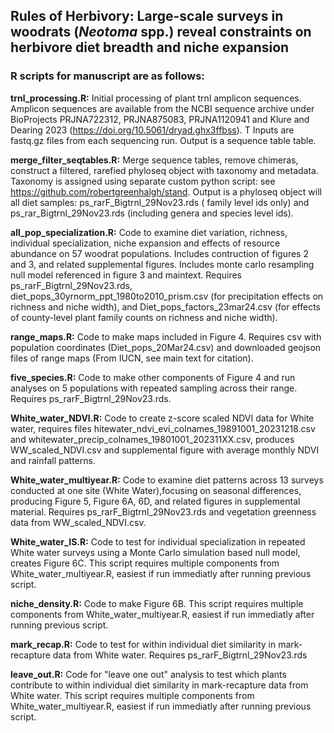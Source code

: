 ## Rules of Herbivory: Large-scale surveys in woodrats (*Neotoma* spp.) reveal constraints on herbivore diet breadth and niche expansion

### R scripts for manuscript are as follows:
__trnl_processing.R:__ Initial processing of plant trnl amplicon sequences. Amplicon sequences are available from the NCBI sequence archive under BioProjects PRJNA722312, PRJNA875083, PRJNA1120941 and Klure and Dearing 2023 (https://doi.org/10.5061/dryad.ghx3ffbss).  T Inputs are fastq.gz files from each sequencing run. Output is a sequence table table.

__merge_filter_seqtables.R:__ Merge sequence tables, remove chimeras, construct a filtered, rarefied phyloseq object with taxonomy and metadata. Taxonomy is assigned using separate custom python script: see https://github.com/robertgreenhalgh/stand. Output is a phyloseq object will all diet samples: ps_rarF_Bigtrnl_29Nov23.rds ( family level ids only) and ps_rar_Bigtrnl_29Nov23.rds (including genera and species level ids).

__all_pop_specialization.R:__ Code to examine diet variation, richness, individual specialization, niche expansion and effects of resource abundance on 57 woodrat populations. Includes contruction of figures 2 and 3, and related supplemental figures. Includes monte carlo resampling null model referenced in figure 3 and maintext. Requires ps_rarF_Bigtrnl_29Nov23.rds, diet_pops_30yrnorm_ppt_1980to2010_prism.csv (for precipitation effects on richness and niche width), and Diet_pops_factors_23mar24.csv (for effects of county-level plant family counts on richness and niche width).

__range_maps.R:__ Code to make maps included in Figure 4. Requires csv with population coordinates (Diet_pops_20Mar24.csv) and downloaded geojson files of range maps (From IUCN, see main text for citation).

__five_species.R:__ Code to make other components of Figure 4 and run analyses on 5 populations with repeated sampling across their range. Requires ps_rarF_Bigtrnl_29Nov23.rds.

__White_water_NDVI.R:__ Code to create z-score scaled NDVI data for White water, requires files hitewater_ndvi_evi_colnames_19891001_20231218.csv and whitewater_precip_colnames_19801001_202311XX.csv, produces WW_scaled_NDVI.csv and supplemental figure with average monthly NDVI and rainfall patterns.

__White_water_multiyear.R:__ Code to examine diet patterns across 13 surveys conducted at one site (White Water),focusing on seasonal differences, producing Figure 5, Figure 6A, 6D, and related figures in supplemental material. Requires ps_rarF_Bigtrnl_29Nov23.rds and vegetation greenness data from WW_scaled_NDVI.csv. 

__White_water_IS.R:__ Code to test for individual specialization in repeated White water surveys using a Monte Carlo simulation based null model, creates Figure 6C. This script requires multiple components from White_water_multiyear.R, easiest if run immediatly after running previous script.

__niche_density.R:__ Code to make Figure 6B. This script requires multiple components from White_water_multiyear.R, easiest if run immediatly after running previous script.

__mark_recap.R:__ Code to test for within individual diet similarity in mark-recapture data from White water. Requires ps_rarF_Bigtrnl_29Nov23.rds

__leave_out.R:__ Code for "leave one out" analysis to test which plants contribute to within individual diet similarity in mark-recapture data from White water. This script requires multiple components from White_water_multiyear.R, easiest if run immediatly after running previous script.
